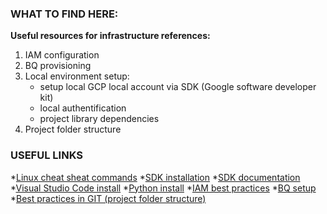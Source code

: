 ### **WHAT TO FIND HERE:**
**Useful resources for infrastructure references:**
  1. IAM configuration
  2. BQ provisioning
  3. Local environment setup:
        * setup local GCP local account via SDK (Google software developer kit)
        * local authentification
        * project library dependencies
  4. Project folder structure        
       
### **USEFUL LINKS** 
*[Linux cheat sheat commands](https://www.guru99.com/linux-commands-cheat-sheet.html)
*[SDK installation](https://cloud.google.com/sdk/docs/install)
*[SDK documentation](https://cloud.google.com/sdk/gcloud/reference/config/set)
*[Visual Studio Code install](https://code.visualstudio.com/download)
*[Python install](https://docs.python.org/3.9/install/)
*[IAM best practices](https://cloud.google.com/iam/docs/recommender-best-practices)
*[BQ setup](https://cloud.google.com/bigquery/?utm_source=google&utm_medium=cpc&utm_campaign=emea-gb-all-en-dr-skws-all-solutions-trial-b-gcp-1010042&utm_content=text-ad-none-any-DEV_c-CRE_335630920539-ADGP_Hybrid%20%7C%20SKWS%20-%20BMM%20%7C%20Txt%20~%20Data%20Analytics%20~%20BigQuery%23v1-KWID_43700053279032269-aud-304040939401%3Akwd-47616964923-userloc_1011795&utm_term=KW_%2Bbigquery-NET_g-PLAC_&ds_rl=1242850&ds_rl=1245734&ds_rl=1242850&ds_rl=1245734&gclid=Cj0KCQjw2tCGBhCLARIsABJGmZ7q3h0GANQTEZu5k6N7mr9dnHyBBBjv3CC0B5nKZR9NrHrRw7m_l-4aAiOQEALw_wcB&gclsrc=aw.ds)
*[Best practices in GIT (project folder structure)](https://github.com/elsewhencode/project-guidelines)
